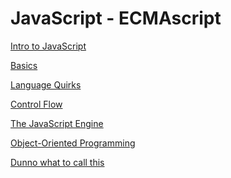 JavaScript - ECMAscript
=======================
[Intro to JavaScript](intro.md)

[Basics](basics.md)

[Language Quirks](quirks.md)

[Control Flow](control.md)

[The JavaScript Engine](engine.md)

[Object-Oriented Programming](oop.md)

[Dunno what to call this](promises.md)
